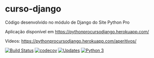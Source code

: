 # curso-django
Código desenvolvido no módulo de Django do Site Python Pro

Aplicação disponível em https://pythonprocursodjango.herokuapp.com/

Vídeos: https://pythonprocursodjango.herokuapp.com/aperitivos/

[![Build Status](https://travis-ci.org/marvinsilva/curso-django.svg?branch=master)](https://travis-ci.org/marvinsilva/curso-django)
[![codecov](https://codecov.io/gh/marvinsilva/curso-django/branch/master/graph/badge.svg)](https://codecov.io/gh/marvinsilva/curso-django)
[![Updates](https://pyup.io/repos/github/marvinsilva/curso-django/shield.svg)](https://pyup.io/repos/github/marvinsilva/curso-django/)
[![Python 3](https://pyup.io/repos/github/marvinsilva/curso-django/python-3-shield.svg)](https://pyup.io/repos/github/marvinsilva/curso-django/)
